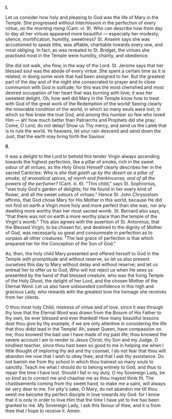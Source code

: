 
**I\.**

Let us consider how holy and pleasing to God was the life of Mary in the Temple. She progressed without intermission in the perfection of every virtue, *as the morning rising* (Cant. vi. 9). Who can describe how from day to day all her virtues appeared more beautiful — especially her modesty, silence, mortification, humility, sweetness? St. Anselm says she was accustomed to speak little, was affable, charitable towards every one, and most obliging. In fact, as was revealed to St. Bridget, the virtues she practised most in the Temple were humility, charity, and obedience.

She did not walk, she flew, in the way of the Lord. St. Jerome says that her blessed soul was the abode of every virtue. She spent a certain time as it is related, in doing some work that had been assigned to her. But the greatest part of the day and of the night she consecrated to prayer and to close communion with God in solitude; for this was the most cherished and most desired occupation of her heart that was burning with love; it was her sweetest delight. Oh, how well did Mary in the Temple know how to treat with God of the great work of the Redemption of the world! Seeing clearly the miserable condition of the world, in which so many souls were lost, in which so few knew the true God, and among this number so few who loved Him — ah! how much better than Patriarchs and Prophets did she pray: Come, O Lord, do not delay! Show us Thy mercy, and send us the Lamb that is to rule the world. Ye heavens, let your rain descend and send down the Just, that the earth may bring forth the Saviour.

**II\.**

It was a delight to the Lord to behold this tender Virgin always ascending towards the highest perfection, like a pillar of smoke, rich in the sweet odour of all virtues, as the Holy Ghost Himself clearly describes her in the sacred Canticles: *Who is she that goeth up by the desert as a pillar of smoke, of aromatical spices, of myrrh and frankincense, and of all the powers of the perfumer?* (Cant. iii. 6). \"This child,\" says St. Sophronius, \"was truly God\'s garden of delights; for He found in her every kind of flower, and all the sweet odours of virtues.\" Hence St. John Chrysostom affirms, that God chose Mary for His Mother in this world, because He did not find on earth a Virgin more holy and more perfect than she was, nor any dwelling more worthy than her most sacred womb. St. Bernard also says, \"that there was not on earth a more worthy place than the temple of the Virgin\'s womb.\" This also agrees with the assertion of St. Antoninus, that the Blessed Virgin, to be chosen for, and destined to the dignity of Mother of God, was necessarily so great and consummate in perfection as to surpass all other creatures: \"The last grace of perfection is that which prepared her for the Conception of the Son of God.\"

As, then, the holy child Mary presented and offered herself to God in the Temple with promptitude and without reserve, so let us also present ourselves this day to Mary without delay and without reserve; and let us entreat her to offer us to God, Who will not reject us when He sees us presented by the hand of that blessed creature, who was the living Temple of the Holy Ghost, the delight of her Lord, and the chosen Mother of the Eternal Word. Let us also have unbounded confidence in this high and gracious Lady, who rewards with the greatest love the homage she receives from her clients.

O thou most holy Child, mistress of virtue and of love, since it was through thy love that the Eternal Word was drawn from the Bosom of His Father to thy own, be ever blessed and ever thanked! How many beautiful lessons dost thou give by thy example, if we are only attentive in considering the life that thou didst lead in the Temple! Ah, sweet Queen, have compassion on me; thou knowest the bad use I have made of my past life; thou knowest the severe account I am to render to Jesus Christ, thy Son and my Judge. O kindliest teacher, since thou hast been so good to me in helping me when I little thought of imploring thy aid and thy counsel, I do not fear that thou wilt abandon me now that I wish to obey thee, and that I ask thy assistance. Do not banish me from thy school in which thou trainest so many souls to sanctity. Teach me what I should do to belong entirely to God, and thus to repair the time I have lost. Should I fail in my duty, O my Sovereign Lady, be so kind as to correct me and chastise me as thou mayest think fit. The chastisements coming from thy sweet hand, to make me a saint, will always be very dear to me. For pity\'s sake, O Mary, do not abandon me till thou seest me become thy perfect disciple in love towards my God: for I know that it is only in order to love Him that the time I have yet to live has been granted to me. My Sovereign Lady, I ask this favour of thee, and it is from thee that I hope to receive it. Amen.

